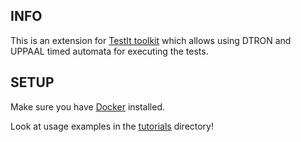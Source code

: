 ## INFO
This is an extension for [TestIt toolkit](https://github.com/GertKanter/testit) which allows using DTRON and UPPAAL timed automata for executing the tests.

## SETUP
Make sure you have [Docker](https://www.docker.com/) installed.

Look at usage examples in the [tutorials](testit_dtron_tutorials/) directory!
